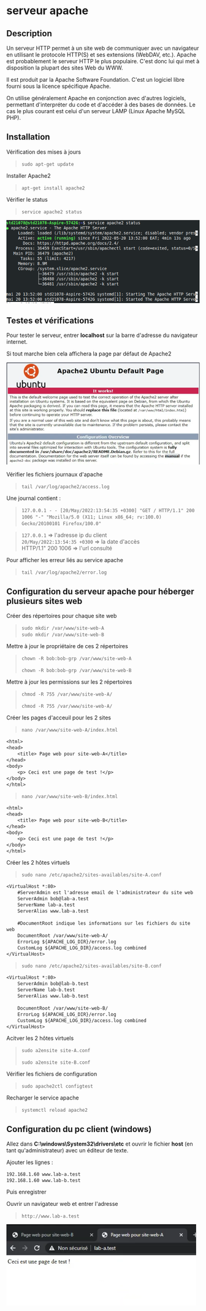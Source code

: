 # serveur apache

## Description

 Un serveur HTTP permet à un site web de communiquer avec un navigateur en utilisant le protocole HTTP(S) et ses extensions (WebDAV, etc.). Apache est probablement le serveur HTTP le plus populaire. C'est donc lui qui met à disposition la plupart des sites Web du WWW.
 
Il est produit par la Apache Software Foundation. C'est un logiciel libre fourni sous la licence spécifique Apache.

On utilise généralement Apache en conjonction avec d'autres logiciels, permettant d'interpréter du code et d'accéder à des bases de données. Le cas le plus courant est celui d'un serveur LAMP (Linux Apache MySQL PHP).

## Installation

Vérification des mises à jours

> `sudo apt-get update`

Installer Apache2

> `apt-get install apache2`

Vérifier le status

> `service apache2 status`

![](images/apache2.png)

## Testes et vérifications

Pour tester le serveur, entrer **localhost** sur la barre d'adresse du navigateur internet.

Si tout marche bien cela affichera la page par défaut de Apache2

![](images/pageapache.png)

Vérifier les fichiers journaux d'apache

> `tail /var/log/apache2/access.log`

Une journal contient :
> `127.0.0.1 - - [20/May/2022:13:54:35 +0300] "GET / HTTP/1.1" 200 1006 "-" "Mozilla/5.0 (X11; Linux x86_64; rv:100.0) Gecko/20100101 Firefox/100.0"`

>`127.0.0.1` => l'adresse ip du client <br>
>`20/May/2022:13:54:35 +0300` => la date d'accès <br>
>HTTP/1.1" 200 1006 => l'url consulté

Pour afficher les erreur liés au service apache

> `tail /var/log/apache2/error.log`

## Configuration du serveur apache pour héberger plusieurs sites web

Créer des répertoires pour chaque site web

>`sudo mkdir /var/www/site-web-A`<br>
>`sudo mkdir /var/www/site-web-B`

Mettre à jour le propriétaire de ces 2 répertoires

>`chown -R bob:bob-grp /var/www/site-web-A`
>
>`chown -R bob:bob-grp /var/www/site-web-B`

Mettre à jour les permissions sur les 2 répertoires

>`chmod -R 755 /var/www/site-web-A/`
>
>`chmod -R 755 /var/www/site-web-A/`

Créer les pages d'acceuil pour les 2 sites

>`nano /var/www/site-web-A/index.html`

```
<html>
<head>
	<title> Page web pour site-web-A</title>
</head>
<body>
	<p> Ceci est une page de test !</p>
</body>
</html>
```

>`nano /var/www/site-web-B/index.html`

```
<html>
<head>
	<title> Page web pour site-web-B</title>
</head>
<body>
	<p> Ceci est une page de test !</p>
</body>
</html>
```

Créer les 2 hôtes virtuels
> `sudo nano /etc/apache2/sites-availables/site-A.conf`

```
<VirtualHost *:80>
	#ServerAdmin est l'adresse email de l'administrateur du site web
	ServerAdmin bob@lab-a.test
	ServerName lab-a.test
	ServerAlias www.lab-a.test

	#DocumentRoot indique les informations sur les fichiers du site web
	DocumentRoot /var/www/site-web-A/
	ErrorLog ${APACHE_LOG_DIR}/error.log
	CustomLog ${APACHE_LOG_DIR}/access.log combined
</VirtualHost>
```

> `sudo nano /etc/apache2/sites-availables/site-B.conf`

```
<VirtualHost *:80>
	ServerAdmin bob@lab-b.test
	ServerName lab-b.test
	ServerAlias www.lab-b.test

	DocumentRoot /var/www/site-web-B/
	ErrorLog ${APACHE_LOG_DIR}/error.log
	CustomLog ${APACHE_LOG_DIR}/access.log combined
</VirtualHost>
```

Acitver les 2 hôtes virtuels

> `sudo a2ensite site-A.conf`
>
> `sudo a2ensite site-B.conf`

Vérifier les fichiers de configuration

>`sudo apache2ctl configtest`

Recharger le service apache

> `systemctl reload apache2`

## Configuration du pc client (windows)

Allez dans **C:\windows\System32\drivers\etc** et ouvrir le fichier **host** (en tant qu'administrateur) avec un éditeur de texte.

Ajouter les lignes :

```
192.168.1.60 www.lab-a.test
192.168.1.60 www.lab-b.test
```
Puis enregistrer

Ouvrir un navigateur web et entrer l'adresse
>`http://www.lab-a.test`

![](images/test1.png)